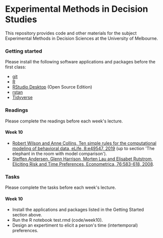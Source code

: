 # Experimental Methods in Decision Studies
This repository provides code and other materials for the subject Experimental Methods in Decision Sciences at the University of Melbourne.

### Getting started
Please install the following software applications and packages before the first class:
* [git](https://git-scm.com)
* [R](https://www.r-project.org)
* [RStudio Desktop](https://www.rstudio.com/products/rstudio/) (Open Source Edition)
* [rstan](https://github.com/stan-dev/rstan/wiki/RStan-Getting-Started)
* [Tidyverse](https://www.tidyverse.org)

### Readings
Please complete the readings before each week's lecture.
#### Week 10
* [Robert Wilson and Anne Collins, Ten simple rules for the computational modeling of behavioral data, eLife, 8:e49547, 2019](https://elifesciences.org/articles/49547) (up to section 'The elephant in the room with model comparison').
* [Steffen Andersen, Glenn Harrison, Morten Lau and Elisabet Rutstrom, Eliciting Risk and Time Preferences, Econometrica, 76:583-618, 2008](http://doi.wiley.com/10.1111/j.1468-0262.2008.00848.x).

### Tasks
Please complete the tasks before each week's lecture.
#### Week 10
* Install the applications and packages listed in the Getting Started section above.
* Run the R notebook test.rmd (code/week10).
* Design an expertiment to elicit a person's time (intertemporal) preferences.
